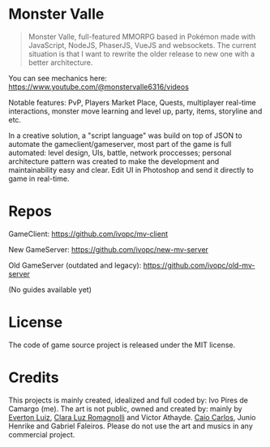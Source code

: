 # Monster Valle
> Monster Valle, full-featured MMORPG based in Pokémon made with JavaScript, NodeJS, PhaserJS, VueJS and websockets. 
> The current situation is that I want to rewrite the older release to new one with a better architecture.

You can see mechanics here: https://www.youtube.com/@monstervalle6316/videos

Notable features: PvP, Players Market Place, Quests, multiplayer real-time interactions, monster move learning and level up, party, items, storyline and etc.

In a creative solution, a "script language" was build on top of JSON to automate the gameclient/gameserver, most part of the game is full automated: level design, UIs, battle, network proccesses; personal architecture pattern was created to make the development and maintainability easy and clear. Edit UI in Photoshop and send it directly to game in real-time. 

# Repos
GameClient: https://github.com/ivopc/mv-client

New GameServer: https://github.com/ivopc/new-mv-server

Old GameServer (outdated and legacy): https://github.com/ivopc/old-mv-server

(No guides available yet)

# License
The code of game source project is released under the MIT license.

# Credits
This projects is mainly created, idealized and full coded by: Ivo Pires de Camargo (me). 
The art is not public, owned and created by: mainly by [Everton Luiz](https://soundcloud.com/evertonluizmaestro?), [Clara Luz Romagnolli](https://linktr.ee/shaarpie) and Victor Athayde. [Caio Carlos](https://clockworkraven.itch.io/), Junio Henrike and Gabriel Faleiros. Please do not use the art and musics in any commercial project.
